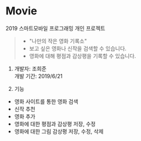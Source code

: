# Movie
2019 스마트모바일 프로그래밍 개인 프로젝트
>- "나만의 작은 영화 기록소"
>- 보고 싶은 영화나 신작을 검색할 수 있습니다.
>- 영화에 대해 평점과 감상평을 기록할 수 있습니다.

1. 개발자: 조희준\
   개발 기간: 2019/6/21
   
2. 기능
- 영화 사이트를 통한 영화 검색
- 신작 추천
- 영화 추가
- 영화에 대한 평점과 감상평 저장, 수정
- 영화에 대한 그림 감상평 저장, 수정, 삭제
